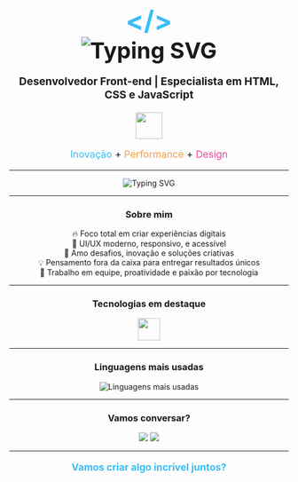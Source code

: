 <h1 align="center">
  <span style="font-size:3rem; color:#38bdf8;">&lt;/&gt;</span><br>
  <span style="font-size:2.5rem;">
    <img src="https://readme-typing-svg.demolab.com?font=Fira+Code&duration=2200&pause=700&color=FF3B3B&center=true&vCenter=true&width=350&lines=Hey%2C+eu+sou+o+Vini!;Seja+bem-vindo+ao+meu+espaço+dev+%F0%9F%92%BB" alt="Typing SVG" />
  </span>
</h1>

<p align="center" style="font-size:1.2rem;">
  <b>Desenvolvedor Front-end | Especialista em HTML, CSS e JavaScript</b>
</p>

<p align="center">
  <img src="https://skillicons.dev/icons?i=html,css,js" height="48" />
</p>

<p align="center" style="font-size:1.1rem;">
  <span style="color:#38bdf8;">Inovação</span> + <span style="color:#f59e42;">Performance</span> + <span style="color:#ec4899;">Design</span>
</p>

---

<div align="center">

<img src="https://readme-typing-svg.demolab.com?font=Fira+Code&pause=1000&color=FF3B3B&center=true&vCenter=true&width=450&lines=Com+criatividade+no+c%C3%B3digo;Transformando+ideias+em+interfaces+incr%C3%ADveis;Sempre+em+busca+do+pr%C3%B3ximo+desafio" alt="Typing SVG" />

</div>

---

<h3 align="center">Sobre mim</h3>

<p align="center">
  🔥 Foco total em criar experiências digitais<br>
  🎨 UI/UX moderno, responsivo, e acessível<br>
  🚀 Amo desafios, inovação e soluções criativas<br>
  💡 Pensamento fora da caixa para entregar resultados únicos<br>
  🤝 Trabalho em equipe, proatividade e paixão por tecnologia
</p>

---

<h3 align="center">Tecnologias em destaque</h3>

<p align="center">
  <img src="https://skillicons.dev/icons?i=html,css,js" height="40" />
</p>

---

<h3 align="center">Linguagens mais usadas</h3>

<p align="center">
  <img src="https://github-readme-stats.vercel.app/api/top-langs/?username=vinibertunho&layout=compact&langs_count=6&theme=radical" alt="Linguagens mais usadas"/>
</p>

---

<h3 align="center">Vamos conversar?</h3>

<p align="center">
  <a href="mailto:vbertunho@gmail.com"><img src="https://img.shields.io/badge/Email-38bdf8?style=for-the-badge&logo=gmail&logoColor=white"/></a>
  <a href="https://www.linkedin.com/in/vinicius-marcos-bertunho-da-silva-85172134a"><img src="https://img.shields.io/badge/LinkedIn-38bdf8?style=for-the-badge&logo=linkedin&logoColor=white"/></a>
</p>

---

<p align="center" style="color:#38bdf8; font-size:1.1rem;">
  <b>Vamos criar algo incrível juntos?</b>
</p>
